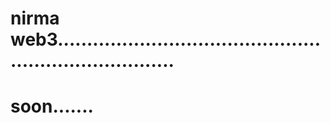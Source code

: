 # nirma web3.........................................................................
# soon.......
